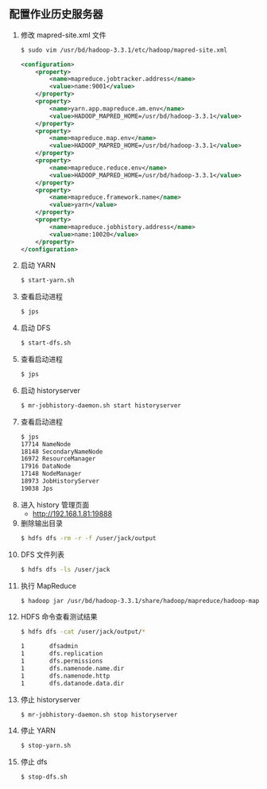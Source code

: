 
## 配置作业历史服务器

1. 修改 mapred-site.xml 文件
    ```bash
    $ sudo vim /usr/bd/hadoop-3.3.1/etc/hadoop/mapred-site.xml
    ```
    ```xml {.line-numbers}
    <configuration>
        <property>
            <name>mapreduce.jobtracker.address</name>
            <value>name:9001</value>
        </property>
        <property>
            <name>yarn.app.mapreduce.am.env</name>
            <value>HADOOP_MAPRED_HOME=/usr/bd/hadoop-3.3.1</value>
        </property>
        <property>
            <name>mapreduce.map.env</name>
            <value>HADOOP_MAPRED_HOME=/usr/bd/hadoop-3.3.1</value>
        </property>
        <property>
            <name>mapreduce.reduce.env</name>
            <value>HADOOP_MAPRED_HOME=/usr/bd/hadoop-3.3.1</value>
        </property>
        <property>
            <name>mapreduce.framework.name</name>
            <value>yarn</value>
        </property>
        <property>
            <name>mapreduce.jobhistory.address</name>
            <value>name:10020</value>
        </property>
    </configuration>
    ```
2. 启动 YARN
    ```bash
	$ start-yarn.sh
    ``` 
3. 查看启动进程
    ```bash
	$ jps
	```
4. 启动 DFS
    ```bash
	$ start-dfs.sh
    ``` 
5. 查看启动进程
    ```bash
	$ jps
	```
6. 启动 historyserver
    ```bash
	$ mr-jobhistory-daemon.sh start historyserver
    ``` 
7. 查看启动进程
    ```bash
	$ jps
    17714 NameNode
    18148 SecondaryNameNode
    16972 ResourceManager
    17916 DataNode
    17148 NodeManager
    18973 JobHistoryServer
    19038 Jps
    ```
8. 进入 history 管理页面
    - http://192.168.1.81:19888
9. 删除输出目录
    ```bash
	$ hdfs dfs -rm -r -f /user/jack/output
    ``` 
10. DFS 文件列表
    ```bash
	$ hdfs dfs -ls /user/jack
	```
11. 执行 MapReduce
    ```bash
    $ hadoop jar /usr/bd/hadoop-3.3.1/share/hadoop/mapreduce/hadoop-mapreduce-examples-3.3.1.jar grep input output 'dfs[a-z.]+'
    ```
12. HDFS 命令查看测试结果
    ```bash
    $ hdfs dfs -cat /user/jack/output/*
    ```
    ```bash {.line-numbers}
    1       dfsadmin
    1       dfs.replication
    1       dfs.permissions
    1       dfs.namenode.name.dir
    1       dfs.namenode.http
    1       dfs.datanode.data.dir
    ```
13. 停止 historyserver
    ```bash
  	$ mr-jobhistory-daemon.sh stop historyserver
    ```
14. 停止 YARN
    ```bash
	$ stop-yarn.sh
    ```
15. 停止 dfs
    ```bash
	$ stop-dfs.sh
    ```
